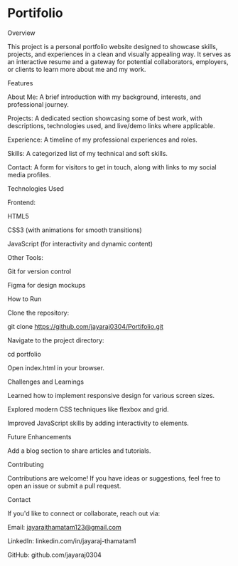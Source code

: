 # Portifolio
Overview

This project is a personal portfolio website designed to showcase  skills, projects, and experiences in a clean and visually appealing way. It serves as an interactive resume and a gateway for potential collaborators, employers, or clients to learn more about me and my work.

Features

About Me: A brief introduction with my background, interests, and professional journey.

Projects: A dedicated section showcasing some of  best work, with descriptions, technologies used, and live/demo links where applicable.

Experience: A timeline of my professional experiences and roles.

Skills: A categorized list of my technical and soft skills.

Contact: A form for visitors to get in touch, along with links to my social media profiles.

Technologies Used

Frontend:

HTML5

CSS3 (with animations for smooth transitions)

JavaScript (for interactivity and dynamic content)

Other Tools:

Git for version control

Figma for design mockups

How to Run

Clone the repository:

git clone https://github.com/jayaraj0304/Portifolio.git

Navigate to the project directory:

cd portfolio

Open index.html in your browser.

Challenges and Learnings

Learned how to implement responsive design for various screen sizes.

Explored modern CSS techniques like flexbox and grid.

Improved JavaScript skills by adding interactivity to elements.

Future Enhancements

Add a blog section to share articles and tutorials.

Contributing

Contributions are welcome! If you have ideas or suggestions, feel free to open an issue or submit a pull request.

Contact

If you'd like to connect or collaborate, reach out via:

Email: jayarajthamatam123@gmail.com

LinkedIn: linkedin.com/in/jayaraj-thamatam1

GitHub: github.com/jayaraj0304
